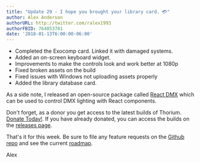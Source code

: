 ```yaml
---
title: "Update 29 - I hope you brought your library card. 💳"
author: Alex Anderson
authorURL: http://twitter.com/ralex1993
authorFBID: 764853781
date: '2018-01-13T6:00:00-06:00'
---
```


- Completed the Exocomp card. Linked it with damaged systems.
- Added an on-screen keyboard widget.
- Improvements to make the controls look and work better at 1080p
- Fixed broken assets on the build
- Fixed issues with Windows not uploading assets properly
- Added the library database card. 

As a side note, I released an open-source package called [React DMX](https://github.com/alexanderson1993/react-dmx) which can be used to control DMX lighting with React components.

Don't forget, as a donor you get access to the latest builds of Thorium. [Donate Today!](/en/donate). If you have already donated, you can access the builds on the [releases page](/en/releases).

That's it for this week. Be sure to file any feature requests on the [Github repo](https://github.com/Thorium-Sim/thorium/issues) and see the current [roadmap](https://github.com/Thorium-Sim/thorium/projects/2).

Alex
